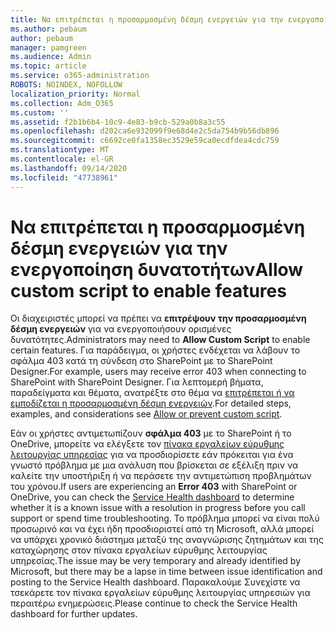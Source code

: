 ```yaml
---
title: Να επιτρέπεται η προσαρμοσμένη δέσμη ενεργειών για την ενεργοποίηση δυνατοτήτων
ms.author: pebaum
author: pebaum
manager: pamgreen
ms.audience: Admin
ms.topic: article
ms.service: o365-administration
ROBOTS: NOINDEX, NOFOLLOW
localization_priority: Normal
ms.collection: Adm_O365
ms.custom: ''
ms.assetid: f2b1b6b4-10c9-4e83-b9cb-529a0b8a3c55
ms.openlocfilehash: d202ca6e932099f9e68d4e2c5da754b9b56db896
ms.sourcegitcommit: c6692ce0fa1358ec3529e59ca0ecdfdea4cdc759
ms.translationtype: MT
ms.contentlocale: el-GR
ms.lasthandoff: 09/14/2020
ms.locfileid: "47738961"
---
```

# <a name="allow-custom-script-to-enable-features"></a><span data-ttu-id="4023e-102">Να επιτρέπεται η προσαρμοσμένη δέσμη ενεργειών για την ενεργοποίηση δυνατοτήτων</span><span class="sxs-lookup"><span data-stu-id="4023e-102">Allow custom script to enable features</span></span>

<span data-ttu-id="4023e-103">Οι διαχειριστές μπορεί να πρέπει να **επιτρέψουν την προσαρμοσμένη δέσμη ενεργειών** για να ενεργοποιήσουν ορισμένες δυνατότητες.</span><span class="sxs-lookup"><span data-stu-id="4023e-103">Administrators may need to **Allow Custom Script** to enable certain features.</span></span> <span data-ttu-id="4023e-104">Για παράδειγμα, οι χρήστες ενδέχεται να λάβουν το σφάλμα 403 κατά τη σύνδεση στο SharePoint με το SharePoint Designer.</span><span class="sxs-lookup"><span data-stu-id="4023e-104">For example, users may receive error 403 when connecting to SharePoint with SharePoint Designer.</span></span> <span data-ttu-id="4023e-105">Για λεπτομερή βήματα, παραδείγματα και θέματα, ανατρέξτε στο θέμα να [επιτρέπεται ή να εμποδίζεται η προσαρμοσμένη δέσμη ενεργειών](https://docs.microsoft.com/sharepoint/allow-or-prevent-custom-script).</span><span class="sxs-lookup"><span data-stu-id="4023e-105">For detailed steps, examples, and considerations see [Allow or prevent custom script](https://docs.microsoft.com/sharepoint/allow-or-prevent-custom-script).</span></span>

<span data-ttu-id="4023e-106">Εάν οι χρήστες αντιμετωπίζουν **σφάλμα 403** με το SharePoint ή το OneDrive, μπορείτε να ελέγξετε τον [πίνακα εργαλείων εύρυθμης λειτουργίας υπηρεσίας](https://admin.microsoft.com/AdminPortal/Home#/servicehealth) για να προσδιορίσετε εάν πρόκειται για ένα γνωστό πρόβλημα με μια ανάλυση που βρίσκεται σε εξέλιξη πριν να καλείτε την υποστήριξη ή να περάσετε την αντιμετώπιση προβλημάτων του χρόνου.</span><span class="sxs-lookup"><span data-stu-id="4023e-106">If users are experiencing an **Error 403** with SharePoint or OneDrive, you can check the [Service Health dashboard](https://admin.microsoft.com/AdminPortal/Home#/servicehealth) to determine whether it is a known issue with a resolution in progress before you call support or spend time troubleshooting.</span></span> <span data-ttu-id="4023e-107">Το πρόβλημα μπορεί να είναι πολύ προσωρινό και να έχει ήδη προσδιοριστεί από τη Microsoft, αλλά μπορεί να υπάρχει χρονικό διάστημα μεταξύ της αναγνώρισης ζητημάτων και της καταχώρησης στον πίνακα εργαλείων εύρυθμης λειτουργίας υπηρεσίας.</span><span class="sxs-lookup"><span data-stu-id="4023e-107">The issue may be very temporary and already identified by Microsoft, but there may be a lapse in time between issue identification and posting to the Service Health dashboard.</span></span> <span data-ttu-id="4023e-108">Παρακαλούμε Συνεχίστε να τσεκάρετε τον πίνακα εργαλείων εύρυθμης λειτουργίας υπηρεσιών για περαιτέρω ενημερώσεις.</span><span class="sxs-lookup"><span data-stu-id="4023e-108">Please continue to check the Service Health dashboard for further updates.</span></span>

